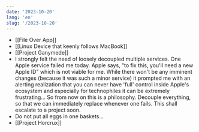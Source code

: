 ```yaml
---
date: '2023-10-20'
lang: 'en'
slug: '/2023-10-20'
---
```


- [[File Over App]]
- [[Linux Device that keenly follows MacBook]]
- [[Project Ganymede]]
- I strongly felt the need of loosely decoupled multiple services. One Apple service failed me today. Apple says, "to fix this, you'll need a new Apple ID" which is not viable for me. While there won't be any imminent changes (because it was such a minor service) it prompted me with an alerting realization that you can never have 'full' control inside Apple's ecosystem and especially for technophiles it can be extremely frustrating... So from now on this is a philosophy. Decouple everything, so that we can immediately replace whenever one fails. This shall escalate to a project soon.
- Do not put all eggs in one baskets...
- [[Project Horcrux]]

